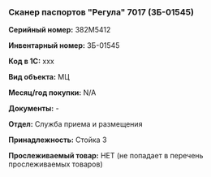 ### Сканер паспортов "Регула" 7017 (ЗБ-01545) </br>

**Серийный номер:** 382M5412</br>

**Инвентарный номер:** ЗБ-01545 </br>

**Код в 1С:** xxx </br> 

**Вид объекта:** МЦ

**Месяц/год покупки:** N/A </br>

**Документы:** - </br>

**Отдел:** Служба приема и размещения </br>

**Принадлежность:** Стойка 3</br>

**Прослеживаемый товар:** НЕТ (не попадает в перечень прослеживаемых товаров)
